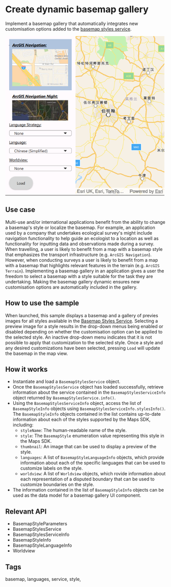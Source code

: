 # Create dynamic basemap gallery

Implement a basemap gallery that automatically integrates new customisation options added to the [basemap styles service](https://developers.arcgis.com/rest/basemap-styles/).

![](screenshot.png)

## Use case

Multi-use and/or international applications benefit from the ability to change a basemap's style or localize the basemap. For example, an application used by a company that undertakes ecological survey's might include navigation functionality to help guide an ecologist to a location as well as functionality for inputting data and observations made during a survey. When travelling, a user is likely to benefit from a map with a basemap style that emphasizes the transport infrastructure (e.g. `ArcGIS Navigation`). However, when conducting surveys a user is likely to benefit from a map with a basemap that highlights relevant features in the terrain (e.g. `ArcGIS Terrain`). Implementing a basemap gallery in an application gives a user the freedom to select a basemap with a style suitable for the task they are undertaking. Making the basemap gallery dynamic ensures new customisation options are automatically included in the gallery.

## How to use the sample

When launched, this sample displays a basemap and a gallery of previes images for all styles available in the [Basemap Styles Service](https://developers.arcgis.com/rest/basemap-styles/). Selecting a preview image for a style results in the drop-down menus being enabled or disabled depending on whether the customisation option can be applied to the selected style. An inactive drop-down menu indicates that it is not possible to apply that customization to the selected style. Once a style and any desired customizations have been selected, pressing `Load` will update the basemap in the map view.

## How it works

- Instantiate and load a `BasemapStylesService` object.
- Once the `BasemapStylesService` object has loaded successfully, retrieve information about the service contained in the `BasemapStylesServiceInfo` object returned by `BasemapStylesService.info()`.
- Using the `BasemapStylesServiceInfo` object, access the list of `BasemapStyleInfo` objects using `BasemapStylesServiceInfo.stylesInfo()`. The `BasemapStyleInfo` objects contained in the list contains up-to-date information about each of the styles supported by the Maps SDK, including:
  - `styleName`: The human-readable name of the style.
  - `style`: The `BasemapStyle` enumeration value representing this style in the Maps SDK.
  - `thumbnail`: An image that can be used to display a preview of the style.
  - `languages`: A list of `BasemapStyleLanguageInfo` objects, which provide information about each of the specific languages that can be used to customize labels on the style.
  - `worldview`: A list of `Worldview` objects, which rovide information about each representation of a disputed boundary that can be used to customize boundaries on the style.
- The information contained in the list of `BasemapStyleInfo` objects can be used as the data model for a basemap gallery UI component.

## Relevant API

* BasemapStyleParameters
* BasemapStylesService
* BasemapStylesServiceInfo
* BasemapStyleInfo
* BasemapStyleLanguageInfo
* Worldview

## Tags

basemap, languages, service, style,
